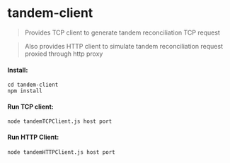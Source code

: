 tandem-client
=================
> Provides TCP client to generate tandem reconciliation TCP request

> Also provides HTTP client to simulate tandem reconciliation request proxied through http proxy

#### Install: 
```
cd tandem-client
npm install
```

#### Run TCP client:
```
node tandemTCPClient.js host port
```

#### Run HTTP Client:
```
node tandemHTTPClient.js host port
```



